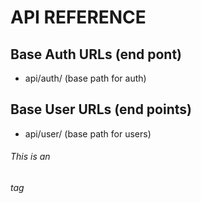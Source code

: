 # API REFERENCE

## Base Auth URLs (end pont)

* api/auth/  (base path for auth)

## Base User URLs (end points)

* api/user/  (base path for users)



###### This is an <h6> tag
